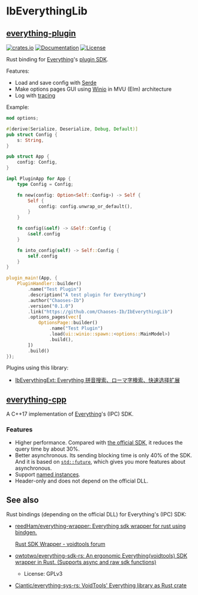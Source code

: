 # IbEverythingLib
## [everything-plugin](everything-plugin/README.md)
[![crates.io](https://img.shields.io/crates/v/everything-plugin.svg)](https://crates.io/crates/everything-plugin)
[![Documentation](https://docs.rs/everything-plugin/badge.svg)](https://docs.rs/everything-plugin)
[![License](https://img.shields.io/crates/l/everything-plugin.svg)](LICENSE.txt)

Rust binding for [Everything](https://www.voidtools.com/)'s [plugin SDK](https://www.voidtools.com/forum/viewtopic.php?t=16535).

Features:
- Load and save config with [Serde](https://github.com/serde-rs/serde)
- Make options pages GUI using [Winio](https://github.com/compio-rs/winio) in MVU (Elm) architecture
- Log with [tracing](https://github.com/tokio-rs/tracing)

Example:
```rust
mod options;

#[derive(Serialize, Deserialize, Debug, Default)]
pub struct Config {
    s: String,
}

pub struct App {
    config: Config,
}

impl PluginApp for App {
    type Config = Config;

    fn new(config: Option<Self::Config>) -> Self {
        Self {
            config: config.unwrap_or_default(),
        }
    }

    fn config(&self) -> &Self::Config {
        &self.config
    }

    fn into_config(self) -> Self::Config {
        self.config
    }
}

plugin_main!(App, {
    PluginHandler::builder()
        .name("Test Plugin")
        .description("A test plugin for Everything")
        .author("Chaoses-Ib")
        .version("0.1.0")
        .link("https://github.com/Chaoses-Ib/IbEverythingLib")
        .options_pages(vec![
            OptionsPage::builder()
                .name("Test Plugin")
                .load(ui::winio::spawn::<options::MainModel>)
                .build(),
        ])
        .build()
});
```

Plugins using this library:
- [IbEverythingExt: Everything 拼音搜索、ローマ字検索、快速选择扩展](https://github.com/Chaoses-Ib/IbEverythingExt)

## [everything-cpp](everything-cpp)
A C++17 implementation of [Everything](https://www.voidtools.com/)'s (IPC) SDK.

### Features
- Higher performance. Compared with [the official SDK](https://www.voidtools.com/support/everything/sdk/), it reduces the query time by about 30%.
- Better asynchronous. Its sending blocking time is only 40% of the SDK. And it is based on [`std::future`](https://en.cppreference.com/w/cpp/thread/future.html), which gives you more features about asynchronous.
- Support [named instances](https://www.voidtools.com/en-us/support/everything/multiple_instances/#named_instances).
- Header-only and does not depend on the official DLL.

## See also
Rust bindings (depending on the official DLL) for Everything's (IPC) SDK:
- [reedHam/everything-wrapper: Everything sdk wrapper for rust using bindgen.](https://github.com/reedHam/everything-wrapper)

  [Rust SDK Wrapper - voidtools forum](https://www.voidtools.com/forum/viewtopic.php?t=13256)
- [owtotwo/everything-sdk-rs: An ergonomic Everything(voidtools) SDK wrapper in Rust. (Supports async and raw sdk functions)](https://github.com/owtotwo/everything-sdk-rs)
  - License: GPLv3
- [Ciantic/everything-sys-rs: VoidTools' Everything library as Rust crate](https://github.com/Ciantic/everything-sys-rs/)
